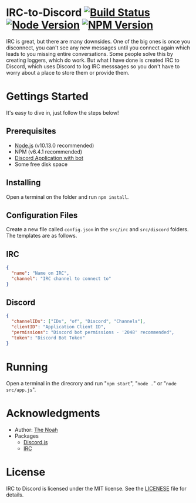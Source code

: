 # IRC-to-Discord [![Build Status](https://travis-ci.org/The-Noah/IRC-to-Discord.png?branch=master)](https://travis-ci.org/The-Noah/IRC-to-Discord) [![Node Version](https://img.shields.io/badge/node.js-v10.13.0-red.svg)](https://nodejs.org/en/blog/release/v10.13.0/) [![NPM Version](https://img.shields.io/badge/npm-v6.4.1-red.svg)](https://www.npmjs.com/package/npm/v/6.4.1)

IRC is great, but there are many downsides. One of the big ones is once you disconnect, you can't see any new messages until you connect again which leads to you missing entire conversations. Some people solve this by creating loggers, which do work. But what I have done is created IRC to Discord, which uses Discord to log IRC messsages so you don't have to worry about a place to store them or provide them.

# Gettings Started

It's easy to dive in, just follow the steps below!

## Prerequisites

* [Node.js](https://nodejs.org/ "Node.js Website") (v10.13.0 recommended)
* NPM (v6.4.1 recommended)
* [Discord Application with bot](https://discordapp.com/developers/applications/ "Discord Applications Page")
* Some free disk space

## Installing

Open a terminal on the folder and run `npm install`.

## Configuration Files

Create a new file called `config.json` in the `src/irc` and `src/discord` folders. The templates are as follows.

## IRC

```json
{
  "name": "Name on IRC",
  "channel": "IRC channel to connect to"
}
```

## Discord

```json
{
  "channelIDs": ["IDs", "of", "Discord", "Channels"],
  "clientID": "Application Client ID",
  "permissions": "Discord bot permissions - '2048' recommended",
  "token": "Discord Bot Token"
}
```

# Running

Open a terminal in the direcrory and run "`npm start`", "`node .`" or "`node src/app.js`".

# Acknowledgments

* Author: [The Noah](https://github.com/The-Noah/ "The Noah's GitHub")
* Packages
  * [Discord.js](https://www.npmjs.com/package/discord.js "NPM Discord.js Page")
  * [IRC](https://www.npmjs.com/package/irc "NPM IRC Page")

# License

IRC to Discord is licensed under the MIT license. See the [LICENESE](LICENSE) file for details.
